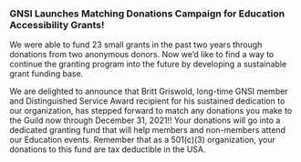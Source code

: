 ### GNSI Launches Matching Donations Campaign for Education Accessibility Grants!
  
  
We were able to fund 23 small grants in the past two years through donations from two anonymous donors. Now we’d like to find a way to continue the granting program into the future by developing a sustainable grant funding base.
  
  
We are delighted to announce that Britt Griswold, long-time GNSI member and Distinguished Service Award recipient for his sustained dedication to our organization, has stepped forward to match any donations you make to the Guild now through December 31, 2021!! Your donations will go into a dedicated granting fund that will help members and non-members attend our Education events. Remember that as a 501(c)(3) organization, your donations to this fund are tax deductible in the USA.